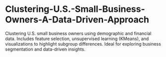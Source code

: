 # Clustering-U.S.-Small-Business-Owners-A-Data-Driven-Approach
Clustering U.S. small business owners using demographic and financial data. Includes feature selection, unsupervised learning (KMeans), and visualizations to highlight subgroup differences. Ideal for exploring business segmentation and data-driven insights.
